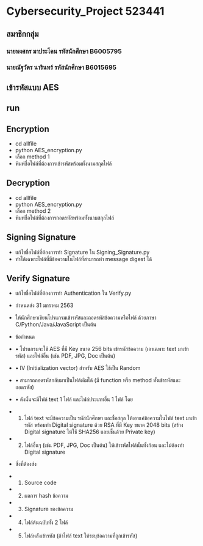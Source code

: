 # Cybersecurity_Project 523441
## สมาชิกกลุ่ม 
### นายพงศกร มาประโคน รหัสนักศึกษา B6005795
### นายณัฐวัตร นารินทร์ รหัสนักศึกษา B6015695

## เข้ารหัสแบบ AES

## run

## Encryption
* cd allfile
* python AES_encryption.py
* เลือก method 1
* พิมพ์ชื่อไฟล์ที่ต้องการเข้ารหัสพร้อมทั้งนามสกุลไฟล์

## Decryption
* cd allfile
* python AES_encryption.py
* เลือก method 2
* พิมพ์ชื่อไฟล์ที่ต้องการถอดรหัสพร้อมทั้งนามสกุลไฟล์

## Signing Signature
* แก้ไขชื่อไฟล์ที่ต้องการทำ Signature ใน Signing_Signature.py
* ทำได้เฉพาะไฟล์ที่มีข้อความในไฟล์ที่สามารถทำ message digest ได้

## Verify Signature
* แก้ไขชื่อไฟล์ที่ต้องการทำ Authentication ใน Verify.py

* กำหนดส่ง 31 มกราคม 2563

* ให้นักศึกษาเขียนโปรแกรมเข้ารหัสและถอดรหัสข้อความหรือไฟล์ ด้วยภาษา C/Python/Java/JavaScript เป็นต้น

* ข้อกำหนด
* • โปรแกรมจะใช้ AES ที่มี Key ขนาด 256 bits เข้ารหัสข้อความ (เอาเฉพาะ text มาเข้ารหัส) และไฟล์อื่น (เช่น PDF, JPG, Doc เป็นต้น)
* • IV (Initialization vector) สำหรับ AES ใช้เป็น Random
* • สามารถถอดรหัสกลับมาเป็นไฟล์เดิมได้ (มี function หรือ method ทั้งเข้ารหัสและถอดรหัส)
* • ดังนั้นจะมีไฟล์ text 1 ไฟล์ และไฟล์ประเภทอื่น 1 ไฟล์ โดย
* 1. ไฟล์ text จะมีข้อความเป็น รหัสนักศึกษา และชื่อสกุล ให้เอาแค่ข้อความในไฟล์ text มาเข้ารหัส พร้อมทำ Digital signature ด้วย RSA ที่มี Key ขนาด 2048 bits (สร้าง Digital signature ให้ใช้ SHA256 และเซ็นด้วย Private key)
* 2. ไฟล์อื่นๆ (เช่น PDF, JPG, Doc เป็นต้น) ให้เข้ารหัสไฟล์นั้นทั้งก้อน และไม่ต้องทำ Digital signature

* สิ่งที่ต้องส่ง
* 1. Source code
* 2. ผลการ hash ข้อความ
* 3. Signature ของข้อความ
* 4. ไฟล์ต้นฉบับทั้ง 2 ไฟล์
* 5. ไฟล์หลังเข้ารหัส (ถ้าไฟล์ text ให้ระบุข้อความที่ถูกเข้ารหัส)
